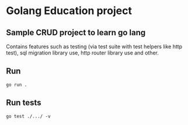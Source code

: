# Golang Education project

## Sample CRUD project to learn go lang

 Contains features such as testing (via test suite with test helpers like http test), sql migration library use, http router library use and other.

## Run
```
go run .
```

## Run tests
```
go test ./.../ -v
```